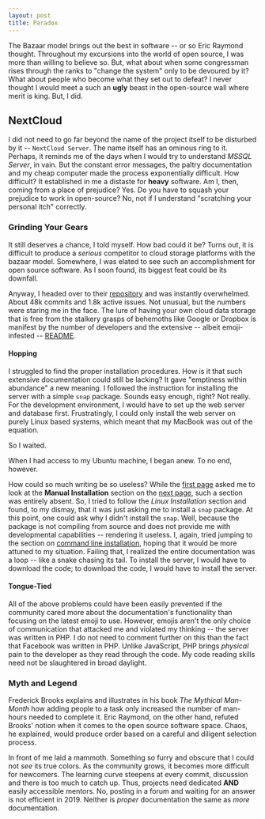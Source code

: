 ```yaml
---
layout: post
title: Paradox
---
```

The Bazaar model brings out the best in software -- or so Eric Raymond thought. Throughout my excursions into the world of open source, I was more than willing to believe so. But, what about when some congressman rises through the ranks to "change the system" only to be devoured by it? What about people who become what they set out to defeat? I never thought I would meet a such an **ugly** beast in the open-source wall where merit is king. But, I did.

## NextCloud
I did not need to go far beyond the name of the project itself to be disturbed by it -- `NextCloud Server`. The name itself has an ominous ring to it. Perhaps, it reminds me of the days when I would try to understand *MSSQL Server*, in vain. But the constant error messages, the paltry documentation and my cheap computer made the process exponentially difficult. How difficult? It established in me a distaste for **heavy** software. Am I, then, coming from a place of prejudice? Yes. Do you have to squash your prejudice to work in open-source? No, not if I understand "scratching your personal itch" correctly. 

### Grinding Your Gears
It still deserves a chance, I told myself. How bad could it be? Turns out, it is difficult to produce a *serious* competitor to cloud storage platforms with the bazaar model. Somewhere, I was elated to see such an accomplishment for open source software. As I soon found, its biggest feat could be its downfall. 

Anyway, I headed over to their [repository](https://github.com/nextcloud/server) and was instantly overwhelmed. About 48k commits and 1.8k active issues. Not unusual, but the numbers were staring me in the face. The lure of having your own cloud data storage that is free from the stalkery grasps of behemoths like Google or Dropbox is manifest by the number of developers and the extensive -- albeit emoji-infested -- [README](https://github.com/nextcloud/server/blob/master/README.md). 

#### Hopping
I struggled to find the proper installation procedures. How is it that such extensive documentation could still be lacking? It gave "emptiness within abundance" a new meaning. I followed the instruction for installing the server with a simple `snap` package. Sounds easy enough, right? Not really. For the development environment, I would have to set up the web server and database first. Frustratingly, I could only install the web server on purely Linux based systems, which meant that my MacBook was out of the equation. 

So I waited. 

When I had access to my Ubuntu machine, I began anew. To no end, however. 

How could so much writing be so useless? While the [first page](https://docs.nextcloud.com/server/latest/developer_manual/general/devenv.html) asked me to look at the **Manual Installation** section on the [next page](https://docs.nextcloud.com/server/14/admin_manual/installation/index.html), such a section was entirely absent. So, I tried to follow the *Linux Installation* section and found, to my dismay, that it was just asking me to install a `snap` package. At this point, one could ask why I didn't install the `snap`. Well, because the package is not compiling from source and does not provide me with developmental capabilities -- rendering it useless. I, again, tried jumping to the section on [command line installation](https://docs.nextcloud.com/server/14/admin_manual/installation/command_line_installation.html), hoping that it would be more attuned to my situation. Failing that, I realized the entire documentation was a loop -- like a snake chasing its tail. To install the server, I would have to download the code; to download the code, I would have to install the server. 

#### Tongue-Tied
All of the above problems could have been easily prevented if the community cared more about the documentation's functionality than focusing on the latest emoji to use. However, emojis aren't the only choice of communication that attacked me and violated my thinking -- the server was written in PHP. I do not need to comment further on this than the fact that Facebook was written in PHP. Unlike JavaScript, PHP brings *physical* pain to the developer as they read through the code. My code reading skills need not be slaughtered in broad daylight. 

### Myth and Legend
Frederick Brooks explains and illustrates in his book *The Mythical Man-Month* how adding people to a task only increased the number of man-hours needed to complete it. Eric Raymond, on the other hand, refuted Brooks' notion when it comes to the open source software space. Chaos, he explained, would produce order based on a careful and diligent selection process. 

In front of me laid a mammoth. Something so furry and obscure that I could not *see* its true colors. As the community grows, it becomes more difficult for newcomers. The learning curve steepens at every commit, discussion and there is too much to catch up. Thus, projects need dedicated **AND** easily accessible mentors. No, posting in a forum and waiting for an answer is not efficient in 2019. Neither is *proper* documentation the same as *more* documentation. 
